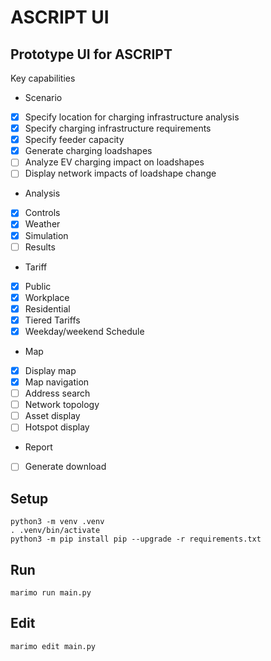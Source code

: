 # ASCRIPT UI

## Prototype UI for ASCRIPT

Key capabilities

* Scenario
- [x] Specify location for charging infrastructure analysis
- [x] Specify charging infrastructure requirements
- [x] Specify feeder capacity
- [x] Generate charging loadshapes
- [ ] Analyze EV charging impact on loadshapes
- [ ] Display network impacts of loadshape change
* Analysis
- [x] Controls
- [x] Weather
- [x] Simulation
- [ ] Results
* Tariff
- [x] Public
- [x] Workplace
- [x] Residential
- [x] Tiered Tariffs
- [x] Weekday/weekend Schedule
* Map
- [x] Display map
- [x] Map navigation
- [ ] Address search
- [ ] Network topology
- [ ] Asset display
- [ ] Hotspot display
* Report
- [ ] Generate download

## Setup

~~~
python3 -m venv .venv
. .venv/bin/activate
python3 -m pip install pip --upgrade -r requirements.txt
~~~

## Run

~~~
marimo run main.py
~~~

## Edit

~~~
marimo edit main.py
~~~
